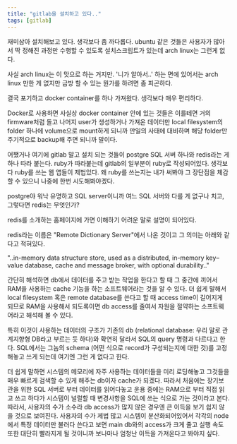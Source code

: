 ```yaml
---
title: "gitlab을 설치하고 있다.."
tags: [gitlab]
---
```


재미삼아 설치해보고 있다. 생각보다 좀 까다롭다. ubuntu 같은 것들은 사용자가 많아서 딱 정해진 과정만 수행할 수 있도록 설치스크립트가 있는데 arch linux는 그런게 없다.

사실 arch linux는 이 맛으로 하는 거지만. '니가 알아서..' 하는 면에 있어서는 arch linux 만한 게 없지만 금방 할 수 있는 뭔가를 하려면 좀 피곤하다.

결국 포기하고 docker container를 하나 가져왔다. 생각보다 매우 편리하다. 

Docker로 사용하면 사실상 docker container 안에 있는 것들은 이를테면 거의 firmware처럼 돌고 나머지 user가 생성하거나 가져온 데이터만 local filesystem의 folder 하나에 volume으로 mount하게 되니까 만일의 사태에 대비하며 해당 folder만 주기적으로 backup해 주면 되니까 말이다.

어쨌거나 여기에 gitlab 말고 설치 되는 것들이 postgre SQL 서버 하나와 redis라는 게 하나 따라 붙는다. ruby가 따라붙는데 gitlab의 일부분이 ruby로 작성되어있다. 생각보다 ruby를 쓰는 웹 앱들이 제법있다. 왜 ruby를 쓰는지는 내가 써봐야 그 장단점을 체감할 수 있으니 나중에 한번 시도해봐야겠다.

postgre야 워낙 유명하고 SQL server이니까 여느 SQL 서버와 다를 게 없구나 치고, 그렇다면 redis는 무엇인가?

redis를 소개하는 홈페이지에 가면 이해하기 어려운 말로 설명이 되어있다.

redis라는 이름은 "Remote Dictionary Server"에서 나온 것이고 그 의미는 아래와 같다고 적혀있다.

"..in-memory data structure store, used as a distributed, in-memory key–value database, cache and message broker, with optional durability.."

간단히 해석하면 db에서 데이터를 주고 받는 작업을 한다고 할 때 그 중간에 끼어서 RAM을 사용하는 cache 기능을 하는 소프트웨어라는 것을 알 수 있다. 더 쉽게 말해서 local filesystem 혹은 remote database를 쓴다고 할 때 access time이 길어지게 되므로 RAM을 사용해서 되도록이면 db access를 줄여서 자원을 절약하는 소프트웨어라고 해석해 볼 수 있다.

특히 이것이 사용하는 데이터의 구조가 기존의 db (relational database: 우리 말로 관계지향형 DB라고 부르는 듯 하다)와 확연히 달라서 SQL의 query 명령과 다르다고 한다. SQL에서는 그놈의 schema (어떤 식으로 record가 구성되는지에 대한 것)를 고정해놓고 쓰게 되는데 여기엔 그런 게 없다고 한다. 

더 쉽게 말하면 시스템의 메모리에 자주 사용하는 데이터들을 미리 로딩해놓고 그것들을 매우 빠르게 검색할 수 있게 해주는 db이자 cache가 되겠다. 따라서 처음에는 장기보관을 위한 SQL 서버로 부터 데이터를 읽어다놓고 운용 중에는 RAM으로 부터 직접 읽고 쓰고 하다가 시스템이 널럴할 때 변경사항을 SQL에 쓰는 식으로 가는 것이라고 본다. 따라서, 사용자의 수가 소수라 db access가 많지 않은 경우엔 큰 이득을 보기 쉽지 않을 것으로 보여진다. 사용자의 수가 제법 많고 시스템이 분산화되어있어서 각각의 node에서 특정 데이터만 불러다 쓴다고 보면 main db와의 access가 크게 줄고 실행 속도 또한 대단히 빨라지게 될 것이니까 보나마나 엄청난 이득을 가져온다고 봐야지 싶다.

